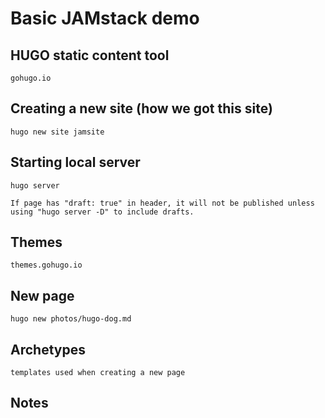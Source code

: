 # Basic JAMstack demo

## HUGO static content tool
    gohugo.io

## Creating a new site (how we got this site)
    hugo new site jamsite

## Starting local server
    hugo server

    If page has "draft: true" in header, it will not be published unless using "hugo server -D" to include drafts.

## Themes
    themes.gohugo.io    

## New page
    hugo new photos/hugo-dog.md

## Archetypes
    templates used when creating a new page
    
## Notes
    